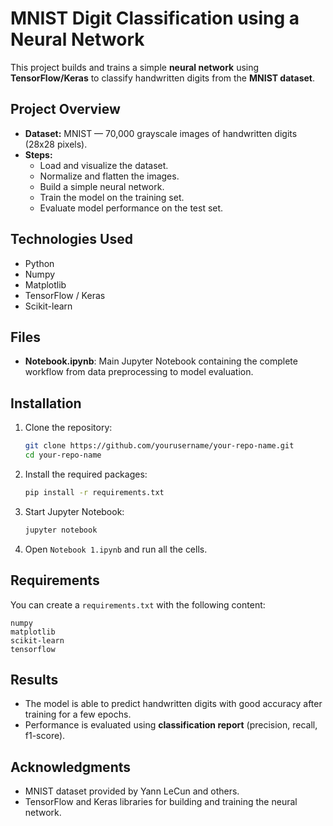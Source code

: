 # MNIST Digit Classification using a Neural Network

This project builds and trains a simple **neural network** using **TensorFlow/Keras** to classify handwritten digits from the **MNIST dataset**.

## Project Overview

- **Dataset:** MNIST — 70,000 grayscale images of handwritten digits (28x28 pixels).
- **Steps:**
  - Load and visualize the dataset.
  - Normalize and flatten the images.
  - Build a simple neural network.
  - Train the model on the training set.
  - Evaluate model performance on the test set.

## Technologies Used

- Python
- Numpy
- Matplotlib
- TensorFlow / Keras
- Scikit-learn

## Files

- **Notebook.ipynb**: Main Jupyter Notebook containing the complete workflow from data preprocessing to model evaluation.

## Installation

1. Clone the repository:

   ```bash
   git clone https://github.com/yourusername/your-repo-name.git
   cd your-repo-name
   ```

2. Install the required packages:

   ```bash
   pip install -r requirements.txt
   ```

3. Start Jupyter Notebook:

   ```bash
   jupyter notebook
   ```

4. Open `Notebook 1.ipynb` and run all the cells.

## Requirements

You can create a `requirements.txt` with the following content:

```
numpy
matplotlib
scikit-learn
tensorflow
```

## Results

- The model is able to predict handwritten digits with good accuracy after training for a few epochs.
- Performance is evaluated using **classification report** (precision, recall, f1-score).

## Acknowledgments

- MNIST dataset provided by Yann LeCun and others.
- TensorFlow and Keras libraries for building and training the neural network.

